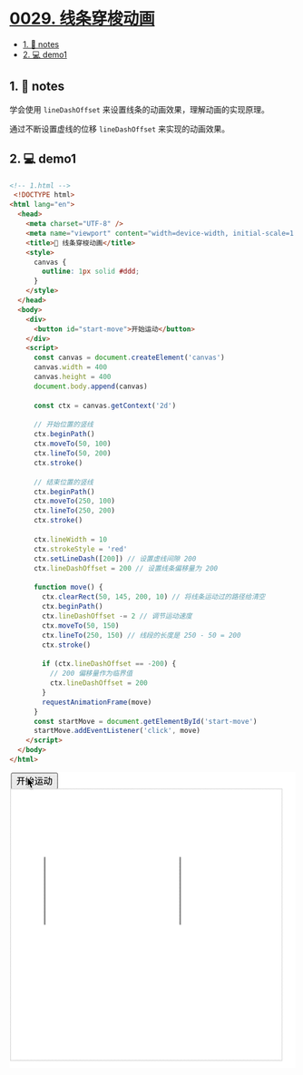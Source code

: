 # [0029. 线条穿梭动画](https://github.com/Tdahuyou/TNotes.canvas/tree/main/notes/0029.%20%E7%BA%BF%E6%9D%A1%E7%A9%BF%E6%A2%AD%E5%8A%A8%E7%94%BB)



<!-- region:toc -->

- [1. 📒 notes](#1--notes)
- [2. 💻 demo1](#2--demo1)

<!-- endregion:toc -->


## 1. 📒 notes

学会使用 `lineDashOffset` 来设置线条的动画效果，理解动画的实现原理。

通过不断设置虚线的位移 `lineDashOffset` 来实现的动画效果。

## 2. 💻 demo1

```html
<!-- 1.html -->
 <!DOCTYPE html>
<html lang="en">
  <head>
    <meta charset="UTF-8" />
    <meta name="viewport" content="width=device-width, initial-scale=1.0" />
    <title>📝 线条穿梭动画</title>
    <style>
      canvas {
        outline: 1px solid #ddd;
      }
    </style>
  </head>
  <body>
    <div>
      <button id="start-move">开始运动</button>
    </div>
    <script>
      const canvas = document.createElement('canvas')
      canvas.width = 400
      canvas.height = 400
      document.body.append(canvas)

      const ctx = canvas.getContext('2d')

      // 开始位置的竖线
      ctx.beginPath()
      ctx.moveTo(50, 100)
      ctx.lineTo(50, 200)
      ctx.stroke()

      // 结束位置的竖线
      ctx.beginPath()
      ctx.moveTo(250, 100)
      ctx.lineTo(250, 200)
      ctx.stroke()

      ctx.lineWidth = 10
      ctx.strokeStyle = 'red'
      ctx.setLineDash([200]) // 设置虚线间隙 200
      ctx.lineDashOffset = 200 // 设置线条偏移量为 200

      function move() {
        ctx.clearRect(50, 145, 200, 10) // 将线条运动过的路径给清空
        ctx.beginPath()
        ctx.lineDashOffset -= 2 // 调节运动速度
        ctx.moveTo(50, 150)
        ctx.lineTo(250, 150) // 线段的长度是 250 - 50 = 200
        ctx.stroke()

        if (ctx.lineDashOffset == -200) {
          // 200 偏移量作为临界值
          ctx.lineDashOffset = 200
        }
        requestAnimationFrame(move)
      }
      const startMove = document.getElementById('start-move')
      startMove.addEventListener('click', move)
    </script>
  </body>
</html>
```

![](assets/线条穿梭动画.gif)

